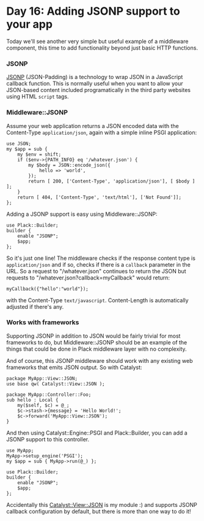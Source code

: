 # Day 16: Adding JSONP support to your app

Today we'll see another very simple but useful example of a middleware component, this time to add functionality beyond just basic HTTP functions.

### JSONP

[JSONP][1] (JSON-Padding) is a technology to wrap JSON in a JavaScript callback function. This is normally useful when you want to allow your JSON-based content included programatically in the third party websites using HTML `script` tags.

### Middleware::JSONP

Assume your web application returns a JSON encoded data with the Content-Type `application/json`, again with a simple inline PSGI application:

```
use JSON;
my $app = sub {
    my $env = shift;
    if ($env->{PATH_INFO} eq '/whatever.json') {
        my $body = JSON::encode_json({
            hello => 'world',
        });
        return [ 200, ['Content-Type', 'application/json'], [ $body ] ];
    }
    return [ 404, ['Content-Type', 'text/html'], ['Not Found']];
};
```

Adding a JSONP support is easy using Middleware::JSONP:

```
use Plack::Builder;
builder {
    enable "JSONP";
    $app;
};
```

So it's just one line! The middleware checks if the response content type is `application/json` and if so, checks if there is a `callback` parameter in the URL. So a request to "/whatever.json" continues to return the JSON but requests to "/whatever.json?callback=myCallback" would return:

```
myCallback({"hello":"world"});
```

with the Content-Type `text/javascript`. Content-Length is automatically adjusted if there's any.

### Works with frameworks

Supporting JSONP in addition to JSON would be fairly trivial for most frameworks to do, but Middleware::JSONP should be an example of the things that could be done in Plack middleware layer with no complexity.

And of course, this JSONP middleware should work with any existing web frameworks that emits JSON output. So with Catalyst:

```
package MyApp::View::JSON;
use base qw( Catalyst::View::JSON );

package MyApp::Controller::Foo;
sub hello : Local {
    my($self, $c) = @_;
    $c->stash->{message} = 'Hello World!';
    $c->forward('MyApp::View::JSON');
}
```

And then using Catalyst::Engine::PSGI and Plack::Builder, you can add a JSONP support to this controller.

```
use MyApp;
MyApp->setup_engine('PSGI');
my $app = sub { MyApp->run(@_) };

use Plack::Builder;
builder {
    enable "JSONP";
    $app;
};
```

Accidentally this [Catalyst::View::JSON][2] is my module :) and supports JSONP callback configuration by default, but there is more than one way to do it!

  [1]: http://ajaxian.com/archives/jsonp-json-with-padding
  [2]: http://search.cpan.org/perldoc?Catalyst::View::JSON

